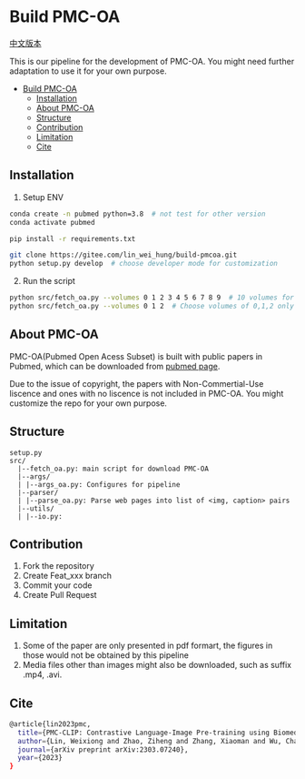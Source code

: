 # Build PMC-OA

[中文版本](./README.zh.md)

This is our pipeline for the development of PMC-OA.
You might need further adaptation to use it for your own purpose.

- [Build PMC-OA](#build-pmc-oa)
  - [Installation](#installation)
  - [About PMC-OA](#about-pmc-oa)
  - [Structure](#structure)
  - [Contribution](#contribution)
  - [Limitation](#limitation)
  - [Cite](#cite)

## Installation

1. Setup ENV
```bash
conda create -n pubmed python=3.8  # not test for other version
conda activate pubmed

pip install -r requirements.txt

git clone https://gitee.com/lin_wei_hung/build-pmcoa.git
python setup.py develop  # choose developer mode for customization
```

2. Run the script

```bash
python src/fetch_oa.py --volumes 0 1 2 3 4 5 6 7 8 9  # 10 volumes for PMC OA in total
python src/fetch_oa.py --volumes 0 1 2  # Choose volumes of 0,1,2 only
```

## About PMC-OA
PMC-OA(Pubmed Open Acess Subset) is built with public papers in Pubmed, which can be downloaded from [pubmed page](https://www.ncbi.nlm.nih.gov/pmc/tools/ftp/).

Due to the issue of copyright, the papers with Non-Commertial-Use liscence and ones with no liscence is not included in PMC-OA.
You might customize the repo for your own purpose.

## Structure
```
setup.py
src/
  |--fetch_oa.py: main script for download PMC-OA
  |--args/
  | |--args_oa.py: Configures for pipeline
  |--parser/
  | |--parse_oa.py: Parse web pages into list of <img, caption> pairs
  |--utils/
  | |--io.py: 
```

## Contribution

1.  Fork the repository
2.  Create Feat_xxx branch
3.  Commit your code
4.  Create Pull Request

## Limitation
1. Some of the paper are only presented in pdf formart, the figures in those would not be obtained by this pipeline
2. Media files other than images might also be downloaded, such as suffix .mp4, .avi.

## Cite

```bash
@article{lin2023pmc,
  title={PMC-CLIP: Contrastive Language-Image Pre-training using Biomedical Documents},
  author={Lin, Weixiong and Zhao, Ziheng and Zhang, Xiaoman and Wu, Chaoyi and Zhang, Ya and Wang, Yanfeng and Xie, Weidi},
  journal={arXiv preprint arXiv:2303.07240},
  year={2023}
}
```
